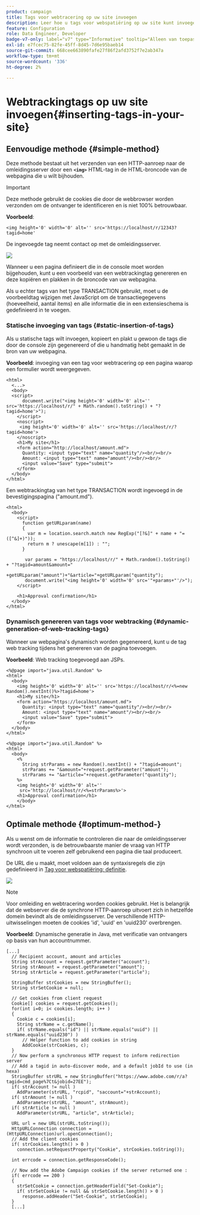 ```yaml
---
product: campaign
title: Tags voor webtracering op uw site invoegen
description: Leer hoe u tags voor webspatiëring op uw site kunt invoegen
feature: Configuration
role: Data Engineer, Developer
badge-v7-only: label="v7" type="Informative" tooltip="Alleen van toepassing op Campaign Classic v7"
exl-id: e7fcec75-82fe-45ff-8d45-7d6e95baeb14
source-git-commit: 668cee663890fafe27f86f2afd3752f7e2ab347a
workflow-type: tm+mt
source-wordcount: '336'
ht-degree: 2%

---
```


# Webtrackingtags op uw site invoegen{#inserting-tags-in-your-site}

## Eenvoudige methode {#simple-method}

Deze methode bestaat uit het verzenden van een HTTP-aanroep naar de omleidingsserver door een **`<img>`** HTML-tag in de HTML-broncode van de webpagina die u wilt bijhouden.

>[!IMPORTANT]
>
>Deze methode gebruikt de cookies die door de webbrowser worden verzonden om de ontvanger te identificeren en is niet 100% betrouwbaar.

**Voorbeeld**:

```
<img height='0' width='0' alt='' src='https://localhost/r/12343?tagid=home'
```

De ingevoegde tag neemt contact op met de omleidingsserver.

![](assets/d_ncs_integration_webtracking_structure2.png)

Wanneer u een pagina definieert die in de console moet worden bijgehouden, kunt u een voorbeeld van een webtrackingtag genereren en deze kopiëren en plakken in de broncode van uw webpagina.

Als u echter tags van het type TRANSACTION gebruikt, moet u de voorbeeldtag wijzigen met JavaScript om de transactiegegevens (hoeveelheid, aantal items) en alle informatie die in een extensieschema is gedefinieerd in te voegen.

### Statische invoeging van tags {#static-insertion-of-tags}

Als u statische tags wilt invoegen, kopieert en plakt u gewoon de tags die door de console zijn gegenereerd of die u handmatig hebt gemaakt in de bron van uw webpagina.

**Voorbeeld**: invoeging van een tag voor webtracering op een pagina waarop een formulier wordt weergegeven.

```
<html>
  <...>
  <body>
  <script>
      document.write("<img height='0' width='0' alt='' src='https://localhost/r/" + Math.random().toString() + "?tagid=home'>");
    </script>
    <noscript>
     <img height='0' width='0' alt='' src='https://localhost/r/?tagid=home'>
    </noscript>
    <h1>My site</h1>
    <form action="http://localhost/amount.md">
      Quantity: <input type="text" name="quantity"/><br/><br/>
      Amount: <input type="text" name="amount"/><br/><br/>
      <input value="Save" type="submit">
    </form>
  </body>
</html>
```

Een webtrackingtag van het type TRANSACTION wordt ingevoegd in de bevestigingspagina (&quot;amount.md&quot;).

```
<html>
  <body>
    <script>
      function getURLparam(name) 
      {
        var m = location.search.match new RegExp("[?&]" + name + "=([^&]+)"));
        return m ? unescape(m[1]) : "";
      }
 
       var params = "https://localhost/r/" + Math.random().toString() + "?tagid=amount&amount="
                      +getURLparam("amount")+"&article="+getURLparam("quantity");
       document.write("<img height='0' width='0' src='"+params+"'/>");
    </script>

    <h1>Approval confirmation</h1>
  </body>
</html>
```

### Dynamisch genereren van tags voor webtracking {#dynamic-generation-of-web-tracking-tags}

Wanneer uw webpagina&#39;s dynamisch worden gegenereerd, kunt u de tag web tracking tijdens het genereren van de pagina toevoegen.

**Voorbeeld**: Web tracking toegevoegd aan JSPs.

```
<%@page import="java.util.Random" %>
<html>
  <body>
    <img height='0' width='0' alt='' src='https://localhost/r/<%=new Random().nextInt()%>?tagid=home'>
    <h1>My site</h1>
    <form action="https://localhost/amount.md">
      Quantity: <input type="text" name="quantity"/><br/><br/>
      Amount: <input type="text" name="amount"/><br/><br/>
      <input value="Save" type="submit">
    </form>
  </body>
</html>
```

```
<%@page import="java.util.Random" %>
<html>
  <body>
    <%  
      String strParams = new Random().nextInt() + "?tagid=amount";
      strParams += "&amount="+request.getParameter("amount");
      strParams += "&article="+request.getParameter("quantity");
    %>
    <img height='0' width='0' alt=''
     src='http://localhost/r/<%=strParams%>'>
    <h1>Approval confirmation</h1>
    </body>
</html>
```

## Optimale methode {#optimum-method-}

Als u wenst om de informatie te controleren die naar de omleidingsserver wordt verzonden, is de betrouwbaarste manier de vraag van HTTP synchroon uit te voeren zelf gebruikend een pagina die taal produceert.

De URL die u maakt, moet voldoen aan de syntaxisregels die zijn gedefinieerd in [Tag voor webspatiëring: definitie](../../configuration/using/web-tracking-tag-definition.md).

![](assets/d_ncs_integration_webtracking_structure3.png)

>[!NOTE]
>
>Voor omleiding en webtracering worden cookies gebruikt. Het is belangrijk dat de webserver die de synchrone HTTP-aanroep uitvoert zich in hetzelfde domein bevindt als de omleidingsserver. De verschillende HTTP-uitwisselingen moeten de cookies &#39;id&#39;, &#39;uuid&#39; en &#39;uuid230&#39; overbrengen.

**Voorbeeld**: Dynamische generatie in Java, met verificatie van ontvangers op basis van hun accountnummer.

```
[...]
  // Recipient account, amount and articles
  String strAccount = request.getParameter("account");
  String strAmount = request.getParameter("amount");
  String strArticle = request.getParameter("article");

  StringBuffer strCookies = new StringBuffer();
  String strSetCookie = null;

  // Get cookies from client request
  Cookie[] cookies = request.getCookies();
  for(int i=0; i< cookies.length; i++ )
  {
    Cookie c = cookies[i];
    String strName = c.getName();
    if( strName.equals("id") || strName.equals("uuid") || strName.equals("uuid230") )
      // Helper function to add cookies in string
      AddCookie(strCookies, c);
  }
  // Now perform a synchronous HTTP request to inform redirection server
  // Add a tagid in auto-discover mode, and a default jobId to use (in hexa)
  StringBuffer strURL = new StringBuffer("https://www.adobe.com/r/a?tagid=cmd_page%7Ct&jobid=27EE");
  if( strAccount != null )
    AddParameter(strURL, "rcpid", "saccount="+strAccount);
  if( strAmount != null )
    AddParameter(strURL, "amount", strAmount);
  if( strArticle != null )
    AddParameter(strURL, "article", strArticle);
  
  URL url = new URL(strURL.toString());
  HttpURLConnection connection = (HttpURLConnection)url.openConnection();
  // Add the client cookies
  if( strCookies.length() > 0 )
    connection.setRequestProperty("Cookie", strCookies.toString());

  int errcode = connection.getResponseCode();

  // Now add the Adobe Campaign cookies if the server returned one :
  if( errcode == 200 )
  {
    strSetCookie = connection.getHeaderField("Set-Cookie");
    if( strSetCookie != null && strSetCookie.length() > 0 )
      response.addHeader("Set-Cookie", strSetCookie);
  }
  [...]
```
